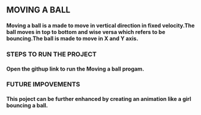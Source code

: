## MOVING A BALL 
 #### Moving a ball is a made to move in vertical direction in fixed velocity.The ball moves in top to bottom and wise versa which refers to be bouncing.The ball is made to move in X and Y axis.
      
### STEPS TO RUN THE PROJECT
   #### Open the githup link to run the Moving a ball progam.

### FUTURE IMPOVEMENTS
 #### This poject can be further enhanced by  creating an animation like a girl bouncing a ball.
      
